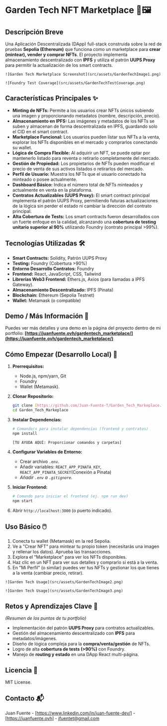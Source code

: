 # Garden Tech NFT Marketplace 🌳🖼️

## Descripción Breve

Una Aplicación Descentralizada (DApp) full-stack construida sobre la red de pruebas **Sepolia (Ethereum)** que funciona como un marketplace para **crear (mintear), vender y comprar NFTs**. El proyecto implementa almacenamiento descentralizado con **IPFS** y utiliza el patrón **UUPS Proxy** para permitir la actualización de los smart contracts.

`![Garden Tech Marketplace Screenshot](src/assets/GardenTechImage1.png)`

`![Foundry Test Coverage](src/assets/GardenTechTestCoverage.png)`

## Características Principales ✨

* **Minting de NFTs:** Permite a los usuarios crear NFTs únicos subiendo una imagen y proporcionando metadatos (nombre, descripción, precio).
* **Almacenamiento en IPFS:** Las imágenes y metadatos de los NFTs se suben y almacenan de forma descentralizada en IPFS, guardando solo el CID en el smart contract.
* **Marketplace Funcional:** Los usuarios pueden listar sus NFTs a la venta, explorar los NFTs disponibles en el mercado y comprarlos conectando su wallet.
* **Lógica de Compra Flexible:** Al adquirir un NFT, se puede optar por mantenerlo listado para reventa o retirarlo completamente del mercado.
* **Gestión de Propiedad:** Los propietarios de NFTs pueden modificar el precio de venta de sus activos listados o retirarlos del mercado.
* **Perfil de Usuario:** Muestra los NFTs que el usuario conectado ha minteado o posee actualmente.
* **Dashboard Básico:** Indica el número total de NFTs minteados y actualmente en venta en la plataforma.
* **Contratos Actualizables (UUPS Proxy):** El smart contract principal implementa el patrón UUPS Proxy, permitiendo futuras actualizaciones de la lógica sin perder el estado ni cambiar la dirección del contrato principal.
* **Alta Cobertura de Tests:** Los smart contracts fueron desarrollados con un fuerte enfoque en la calidad, alcanzando una **cobertura de testing unitario superior al 90%** utilizando Foundry (contrato principal >99%).

## Tecnologías Utilizadas 🛠️

* **Smart Contracts:** Solidity, Patrón UUPS Proxy
* **Testing:** Foundry (Cobertura >90%)
* **Entorno Desarrollo Contratos:** Foundry
* **Frontend:** React, JavaScript, CSS, Tailwind
* **Librerías Web3 Frontend:** Ethers.js, Axios (para llamadas a IPFS Gateway).
* **Almacenamiento Descentralizado:** IPFS (Pinata) 
* **Blockchain:** Ethereum (Sepolia Testnet)
* **Wallet:** Metamask (o compatible)

## Demo / Más Información 🔗

Puedes ver más detalles y una demo en la página del proyecto dentro de mi portfolio:
**[https://juanfuente.ovh/gardentech_marketplace/](https://juanfuente.ovh/gardentech_marketplace/)**

## Cómo Empezar (Desarrollo Local) 🚀

1.  **Prerrequisitos:**
    * Node.js, npm/yarn, Git
    * Foundry 
    * Wallet (Metamask).

2.  **Clonar Repositorio:**
    ```bash
    git clone [https://github.com/Juan-Fuente-T/Garden_Tech_Markeplace.git](https://github.com/Juan-Fuente-T/Garden_Tech_Markeplace.git)
    cd Garden_Tech_Markeplace
    ```
3.  **Instalar Dependencias:**
    ```bash
    # Comando/s para instalar dependencias (frontend y contratos)
    npm install
    ```
    `[TU AYUDA AQUÍ: Proporcionar comandos y carpetas]`
4.  **Configurar Variables de Entorno:**
    * Crear archivo `.env`.
    * Añadir variables: `REACT_APP_PINATA_KEY`, `REACT_APP_PINATA_SECRET`(Conexión a Pinata)
    * *Añadir `.env` a `.gitignore`.*
5.  **Iniciar Frontend:**
    ```bash
    # Comando para iniciar el frontend (ej. npm run dev)
    npm start
    ```
6.  Abrir `http://localhost:3000` (o puerto indicado).

## Uso Básico 🖱️

1.  Conecta tu wallet (Metamask) en la red Sepolia.
2.  Ve a "Crear NFT" para mintear tu propio token (necesitarás una imagen y rellenar los datos). Aprueba las transacciones.
3.  Explora el "Marketplace" para ver los NFTs disponibles.
4.  Haz clic en un NFT para ver sus detalles y comprarlo si está a la venta.
5.  En "Mi Perfil" (o similar) puedes ver tus NFTs y gestionar los que tienes a la venta (cambiar precio, retirar).


`![Garden Tech Usage](src/assets/GardenTechImage2.png)`

`![Garden Tech Usage](src/assets/GardenTechImage3.png)`

## Retos y Aprendizajes Clave 🧠

*(Resumen de los puntos de tu portfolio)*
* Implementación del patrón **UUPS Proxy** para contratos actualizables.
* Gestión del almacenamiento descentralizado con **IPFS** para metadatos/imágenes.
* Diseño de lógica compleja para la **compra/venta/gestión** de NFTs.
* Logro de alta **cobertura de tests (>90%)** con Foundry.
* Manejo de **routing y estado** en una DApp React multi-página.

## Licencia 📄

MIT License.

## Contacto 📬

Juan Fuente - [https://www.linkedin.com/in/juan-fuente-dev/] - [https://juanfuente.ovh] - jfuentet@gmail.com